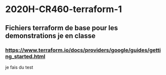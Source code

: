 # 2020H-CR460-terraform-1
## Fichiers terraform de base pour les demonstrations  je en classe
### https://www.terraform.io/docs/providers/google/guides/getting_started.html
je fais du test

